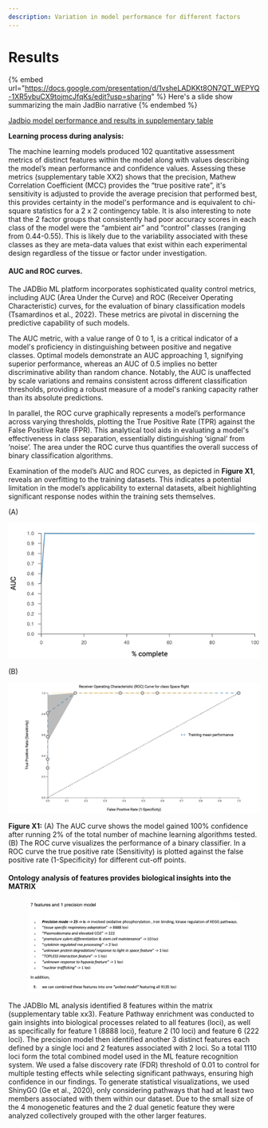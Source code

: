 ```yaml
---
description: Variation in model performance for different factors
---
```


# Results

{% embed url="https://docs.google.com/presentation/d/1vsheLADKKt8ON7QT_WEPYQ-1XR5vbuCX9tojmcJfqKs/edit?usp=sharing" %}
Here's a slide show summarizing the main JadBio narrative
{% endembed %}

[Jadbio model performance and results in supplementary table](https://docs.google.com/spreadsheets/d/1f\_0TuJROgpQNYvMKF2Kr69cQbWZGzSNypwZlvdiX5AY/edit?usp=sharing)

**Learning process during analysis:**

The machine learning models produced 102 quantitative assessment metrics of distinct features within the model along with values describing the model’s mean performance and confidence values. Assessing these metrics (supplementary table XX2) shows that the precision, Mathew Correlation Coefficient (MCC) provides the “true positive rate”, it's sensitivity is adjusted to provide the average precision that performed best, this provides certainty in the model's performance and is equivalent to chi-square statistics for a 2 x 2 contingency table. It is also interesting to note that the 2 factor groups that consistently had poor accuracy scores in each class of the model were the “ambient air” and “control” classes (ranging from 0.44-0.55). This is likely due to the variability associated with these classes as they are meta-data values that exist within each experimental design regardless of the tissue or factor under investigation.

#### AUC and ROC curves. <a href="#qqyt93cj2qoh" id="qqyt93cj2qoh"></a>

The JADBio ML platform incorporates sophisticated quality control metrics, including AUC (Area Under the Curve) and ROC (Receiver Operating Characteristic) curves, for the evaluation of binary classification models (Tsamardinos et al., 2022). These metrics are pivotal in discerning the predictive capability of such models.

The AUC metric, with a value range of 0 to 1, is a critical indicator of a model's proficiency in distinguishing between positive and negative classes. Optimal models demonstrate an AUC approaching 1, signifying superior performance, whereas an AUC of 0.5 implies no better discriminative ability than random chance. Notably, the AUC is unaffected by scale variations and remains consistent across different classification thresholds, providing a robust measure of a model's ranking capacity rather than its absolute predictions.

In parallel, the ROC curve graphically represents a model’s performance across varying thresholds, plotting the True Positive Rate (TPR) against the False Positive Rate (FPR). This analytical tool aids in evaluating a model's effectiveness in class separation, essentially distinguishing ‘signal’ from ‘noise’. The area under the ROC curve thus quantifies the overall success of binary classification algorithms.

Examination of the model’s AUC and ROC curves, as depicted in **Figure X1**, reveals an overfitting to the training datasets. This indicates a potential limitation in the model’s applicability to external datasets, albeit highlighting significant response nodes within the training sets themselves.

(A)

![](.gitbook/assets/0.png)

(B)

![](.gitbook/assets/1.png)

**Figure X1:** (A) The AUC curve shows the model gained 100% confidence after running 2% of the total number of machine learning algorithms tested. (B) The ROC curve visualizes the performance of a binary classifier. In a ROC curve the true positive rate (Sensitivity) is plotted against the false positive rate (1-Specificity) for different cut-off points.



#### Ontology analysis of features provides biological insights into the MATRIX <a href="#id-7ck0sao9rgp6" id="id-7ck0sao9rgp6"></a>

<figure><img src=".gitbook/assets/Slide8 (1).png" alt=""><figcaption></figcaption></figure>

The JADBIo ML analysis identified 8 features within the matrix (supplementary table xx3). Feature  Pathway enrichment was conducted to gain insights into biological processes related to all features (loci), as well as specifically for feature 1 (8888 loci), feature 2 (10 loci) and feature 6 (222 loci). The precision model then identified another 3 distinct features each defined by a single loci and 2 features associated with 2 loci. So a total 1110 loci form the total combined model used in the ML feature recognition system. We used a false discovery rate (FDR) threshold of 0.01 to control for multiple testing effects while selecting significant pathways, ensuring high confidence in our findings. To generate statistical visualizations, we used ShinyGO (Ge et al., 2020), only considering pathways that had at least two members associated with them within our dataset. Due to the small size of the 4 monogenetic features and the 2 dual genetic feature they were analyzed collectively grouped with the other larger features.



